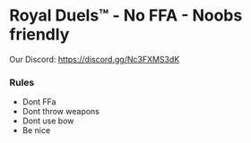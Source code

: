
# **Royal Duels™ - No FFA - Noobs friendly**
Our Discord:
<a id="Hyperlink example - Mordhau Discord">https://discord.gg/Nc3FXMS3dK



### **Rules**
* Dont FFa
* Dont throw weapons
* Dont use bow
* Be nice
